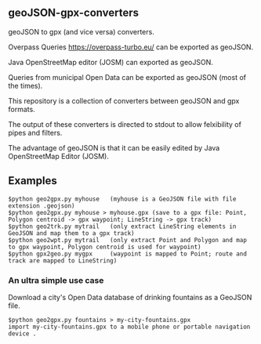 ## geoJSON-gpx-converters
geoJSON to gpx (and vice versa) converters.

Overpass Queries https://overpass-turbo.eu/ can be exported as geoJSON.

Java OpenStreetMap editor (JOSM) can exported as geoJSON.

Queries from municipal Open Data can be exported as geoJSON (most of the times).

This repository is a collection of converters between geoJSON and gpx formats.

The output of these converters is directed to stdout to allow felxibility of pipes and filters.

The advantage of geoJSON is that it can be easily edited by Java OpenStreetMap Editor (JOSM).

## Examples
```
$python geo2gpx.py myhouse   (myhouse is a GeoJSON file with file extension .geojson)
$python geo2gpx.py myhouse > myhouse.gpx (save to a gpx file: Point, Polygon centroid -> gpx waypoint; LineString -> gpx track)
$python geo2trk.py mytrail   (only extract LineString elements in GeoJSON and map them to a gpx track)
$python geo2wpt.py mytrail   (only extract Point and Polygon and map to gpx waypoint, Polygon centroid is used for waypoint)
$python gpx2geo.py mygpx     (waypoint is mapped to Point; route and track are mapped to LineString)
```
### An ultra simple use case
Download a city's Open Data database of drinking fountains as a GeoJSON file.
```
$python geo2gpx.py fountains > my-city-fountains.gpx
import my-city-fountains.gpx to a mobile phone or portable navigation device .
```
